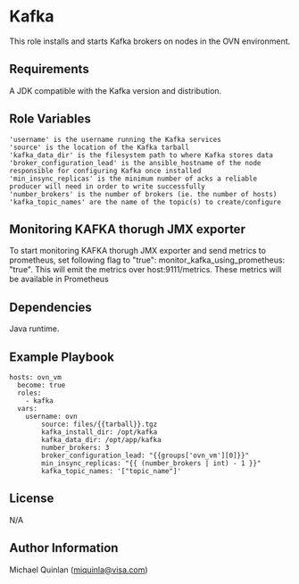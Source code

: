 Kafka
=========

This role installs and starts Kafka brokers on nodes in the OVN environment.


Requirements
------------
A JDK compatible with the Kafka version and distribution.


Role Variables
--------------
    'username' is the username running the Kafka services
    'source' is the location of the Kafka tarball
    'kafka_data_dir' is the filesystem path to where Kafka stores data
    'broker_configuration_lead' is the ansible_hostname of the node responsible for configuring Kafka once installed
    'min_insync_replicas' is the minimum number of acks a reliable producer will need in order to write successfully
    'number_brokers' is the number of brokers (ie. the number of hosts)
    'kafka_topic_names' are the name of the topic(s) to create/configure

Monitoring KAFKA thorugh JMX exporter
-------------------------------------
To start monitoring KAFKA thorugh JMX exporter and send metrics to prometheus, set following flag to "true":
monitor_kafka_using_prometheus: "true". This will emit the metrics over host:9111/metrics. These metrics will be available in Prometheus


Dependencies
------------
Java runtime.


Example Playbook
----------------

    hosts: ovn_vm
      become: true
      roles:
        - kafka
      vars:
        username: ovn
            source: files/{{tarball}}.tgz
            kafka_install_dir: /opt/kafka
            kafka_data_dir: /opt/app/kafka
            number_brokers: 3
            broker_configuration_lead: "{{groups['ovn_vm'][0]}}"
            min_insync_replicas: "{{ (number_brokers | int) - 1 }}"
            kafka_topic_names: '["topic_name"]'


License
-------

N/A



Author Information
------------------

Michael Quinlan (miquinla@visa.com)
